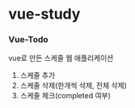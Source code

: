 # vue-study

### Vue-Todo

vue로 만든 스케줄 웹 애플리케이션
1. 스케줄 추가
2. 스케줄 삭제(한개씩 삭제, 전체 삭제)
3. 스케줄 체크(completed 여부)



